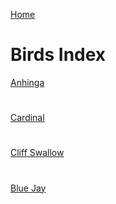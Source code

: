 [Home](/)
# Birds Index
[Anhinga](/birds/anhinga)
#
[Cardinal](/birds/cardinal)
#
[Cliff Swallow](/birds/cliffswallow)
#
[Blue Jay](/birds/bluejay)